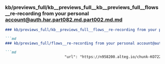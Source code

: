 ### kb/previews_full/kb__previews_full__kb__previews_full__flows__re-recording from your personal account@auth.har.part082.md.part002.md.md

```md
### kb/previews_full/kb__previews_full__flows__re-recording from your personal account@auth.har.part082.md.part002.md

```md
### kb/previews_full/flows__re-recording from your personal account@auth.har.part082.md (part 002)

```md
                           "url": "https://n958200.alteg.io/chunk-KO722YSM.js"
```

```

```

```
